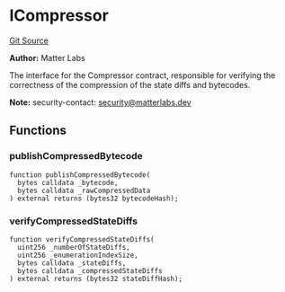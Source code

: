 # ICompressor
[Git Source](https://github.com/matter-labs/zksync-contracts/blob/a1506a91fd7e3b73aa6fe10caf12e32f39e26211/contracts/system-contracts/interfaces/ICompressor.sol)

**Author:**
Matter Labs

The interface for the Compressor contract, responsible for verifying the correctness of
the compression of the state diffs and bytecodes.

**Note:**
security-contact: security@matterlabs.dev


## Functions
### publishCompressedBytecode


```solidity
function publishCompressedBytecode(
  bytes calldata _bytecode,
  bytes calldata _rawCompressedData
) external returns (bytes32 bytecodeHash);
```

### verifyCompressedStateDiffs


```solidity
function verifyCompressedStateDiffs(
  uint256 _numberOfStateDiffs,
  uint256 _enumerationIndexSize,
  bytes calldata _stateDiffs,
  bytes calldata _compressedStateDiffs
) external returns (bytes32 stateDiffHash);
```

